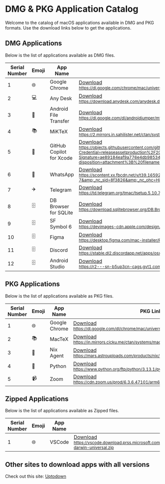 # DMG & PKG Application Catalog

Welcome to the catalog of macOS applications available in DMG and PKG formats. Use the download links below to get the applications.

## DMG Applications

Below is the list of applications available as DMG files.

| Serial Number | Emoji | App Name              | DMG Link |
|---------------|-------|-----------------------|----------|
| 1             | 🌐    | Google Chrome         | <a href="https://dl.google.com/chrome/mac/universal/stable/GGRO/googlechrome.dmg" target="_blank">Download</a><br><small>https://dl.google.com/chrome/mac/universal/stable/GGRO/googlechrome.dmg</small> |
| 2             | 💻    | Any Desk              | <a href="https://download.anydesk.com/anydesk.dmg" target="_blank">Download</a><br><small>https://download.anydesk.com/anydesk.dmg</small> |
| 3             | 📱    | Android File Transfer | <a href="https://dl.google.com/dl/androidjumper/mtp/5071136/AndroidFileTransfer.dmg" target="_blank">Download</a><br><small>https://dl.google.com/dl/androidjumper/mtp/5071136/AndroidFileTransfer.dmg</small> |
| 4             | 📚    | MiKTeX                | <a href="https://2.mirrors.in.sahilister.net/ctan/systems/win32/miktex/setup/darwin-x86_64/miktex-22.1-darwin-x86_64.dmg" target="_blank">Download</a><br><small>https://2.mirrors.in.sahilister.net/ctan/systems/win32/miktex/setup/darwin-x86_64/miktex-22.1-darwin-x86_64.dmg</small> |
| 5             | 🤖    | GitHub Copilot for Xcode | <a href="https://objects.githubusercontent.com/github-production-release-asset-2e65be/860035177/2db905e4-0e83-4db5-803f-502cc86015cc?X-Amz-Algorithm=AWS4-HMAC-SHA256&X-Amz-Credential=releaseassetproduction%2F20250203%2Fus-east-1%2Fs3%2Faws4_request&X-Amz-Date=20250203T011911Z&X-Amz-Expires=300&X-Amz-Signature=ae89184eaf9a776e4db98534aa06133bf709497e16a31794e3d115c7f0a24632&X-Amz-SignedHeaders=host&response-content-disposition=attachment%3B%20filename%3DGitHubCopilotForXcode.dmg&response-content-type=application%2Foctet-stream" target="_blank">Download</a><br><small>https://objects.githubusercontent.com/github-production-release-asset-2e65be/860035177/2db905e4-0e83-4db5-803f-502cc86015cc?X-Amz-Algorithm=AWS4-HMAC-SHA256&amp;X-Amz-Credential=releaseassetproduction%2F20250203%2Fus-east-1%2Fs3%2Faws4_request&amp;X-Amz-Date=20250203T011911Z&amp;X-Amz-Expires=300&amp;X-Amz-Signature=ae89184eaf9a776e4db98534aa06133bf709497e16a31794e3d115c7f0a24632&amp;X-Amz-SignedHeaders=host&amp;response-content-disposition=attachment%3B%20filename%3DGitHubCopilotForXcode.dmg&amp;response-content-type=application%2Foctet-stream</small> |
| 6             | 💬    | WhatsApp              | <a href="https://scontent.xx.fbcdn.net/v/t39.16592-6/10000000_9056455091115779_1680877999340517009_n.dmg/WhatsApp-2.25.1.83.dmg?_nc_cat=1&amp;ccb=1-7&amp;_nc_sid=8f3826&amp;_nc_ohc=HilBJco6Ji8Q7kNvgG5TQZu&amp;_nc_zt=14&amp;_nc_ht=scontent.xx&amp;_nc_gid=AiRQGmzNRpibMgsE_PnlECK&amp;oh=00_AYAXZ7VAJvlonecRPwLhfFOa1f0Li_3EkVqmriTyHflHvQ&amp;oe=67B367F3" target="_blank">Download</a><br><small>https://scontent.xx.fbcdn.net/v/t39.16592-6/10000000_9056455091115779_1680877999340517009_n.dmg/WhatsApp-2.25.1.83.dmg?_nc_cat=1&amp;ccb=1-7&amp;_nc_sid=8f3826&amp;_nc_ohc=HilBJco6Ji8Q7kNvgG5TQZu&amp;_nc_zt=14&amp;_nc_ht=scontent.xx&amp;_nc_gid=AiRQGmzNRpibMgsE_PnlECK&amp;oh=00_AYAXZ7VAJvlonecRPwLhfFOa1f0Li_3EkVqmriTyHflHvQ&amp;oe=67B367F3</small> |
| 7             | ✈️    | Telegram              | <a href="https://td.telegram.org/tmac/tsetup.5.10.7.dmg" target="_blank">Download</a><br><small>https://td.telegram.org/tmac/tsetup.5.10.7.dmg</small> |
| 8             | 🗄️    | DB Browser for SQLite | <a href="https://download.sqlitebrowser.org/DB.Browser.for.SQLite-v3.13.1.dmg" target="_blank">Download</a><br><small>https://download.sqlitebrowser.org/DB.Browser.for.SQLite-v3.13.1.dmg</small> |
| 9             | 🗄️    | SF Symbol 6 | <a href="https://devimages-cdn.apple.com/design/resources/download/SF-Symbols-6.dmg" target="_blank">Download</a><br><small>https://devimages-cdn.apple.com/design/resources/download/SF-Symbols-6.dmg</small> |
| 10             | 🗄️    | Figma | <a href="https://desktop.figma.com/mac-installer/Figma.dmg" target="_blank">Download</a><br><small>https://desktop.figma.com/mac-installer/Figma.dmg</small> |
| 11             | 🗄️    | Discord | <a href="https://stable.dl2.discordapp.net/apps/osx/0.0.329/Discord.dmg" target="_blank">Download</a><br><small>https://stable.dl2.discordapp.net/apps/osx/0.0.329/Discord.dmg</small> |
| 12             | 🗄️    | Android Studio | <a href="https://r2---sn-b5up3cn-cags.gvt1.com/edgedl/android/studio/install/2024.2.2.14/android-studio-2024.2.2.14-mac_arm.dmg" target="_blank">Download</a><br><small>https://r2---sn-b5up3cn-cags.gvt1.com/edgedl/android/studio/install/2024.2.2.14/android-studio-2024.2.2.14-mac_arm.dmg</small> |

## PKG Applications

Below is the list of applications available as PKG files.

| Serial Number | Emoji | App Name      | PKG Link |
|---------------|-------|---------------|----------|
| 1             | 🌐    | Google Chrome | <a href="https://dl.google.com/dl/chrome/mac/universal/stable/gcem/GoogleChrome.pkg" target="_blank">Download</a><br><small>https://dl.google.com/dl/chrome/mac/universal/stable/gcem/GoogleChrome.pkg</small> |
| 2             | 📚    | MacTeX        | <a href="https://in.mirrors.cicku.me/ctan/systems/mac/mactex/MacTeX.pkg" target="_blank">Download</a><br><small>https://in.mirrors.cicku.me/ctan/systems/mac/mactex/MacTeX.pkg</small> |
| 3             | 🔧    | Nix Agent     | <a href="https://mars.astrouploads.com/products/nix/macos/nixagent.pkg" target="_blank">Download</a><br><small>https://mars.astrouploads.com/products/nix/macos/nixagent.pkg</small> |
| 4             | 🐍    | Python        | <a href="https://www.python.org/ftp/python/3.13.1/python-3.13.1-macos11.pkg" target="_blank">Download</a><br><small>https://www.python.org/ftp/python/3.13.1/python-3.13.1-macos11.pkg</small> |
| 5             | 📹    | Zoom          | <a href="https://cdn.zoom.us/prod/6.3.6.47101/arm64/zoomusInstallerFull.pkg" target="_blank">Download</a><br><small>https://cdn.zoom.us/prod/6.3.6.47101/arm64/zoomusInstallerFull.pkg</small> |

## Zipped Applications

Below is the list of applications available as Zipped files.

| Serial Number | Emoji | App Name      | Zipped Link |
|---------------|-------|---------------|----------|
| 1             | 🌐    | VSCode | <a href="https://vscode.download.prss.microsoft.com/dbazure/download/stable/6609ac3d66f4eade5cf376d1cb76f13985724bcb/VSCode-darwin-universal.zip" target="_blank">Download</a><br><small>https://vscode.download.prss.microsoft.com/dbazure/download/stable/6609ac3d66f4eade5cf376d1cb76f13985724bcb/VSCode-darwin-universal.zip</small> |

## Other sites to download apps with all versions

Check out this site: [Uptodown](https://en.uptodown.com/)